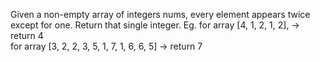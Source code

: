 Given a non-empty array of integers nums, every element appears twice except for one.
Return that single integer.
Eg. for array [4, 1, 2, 1, 2], -> return 4	
	for array [3, 2, 2, 3, 5, 1, 7, 1, 6, 6, 5] -> return 7